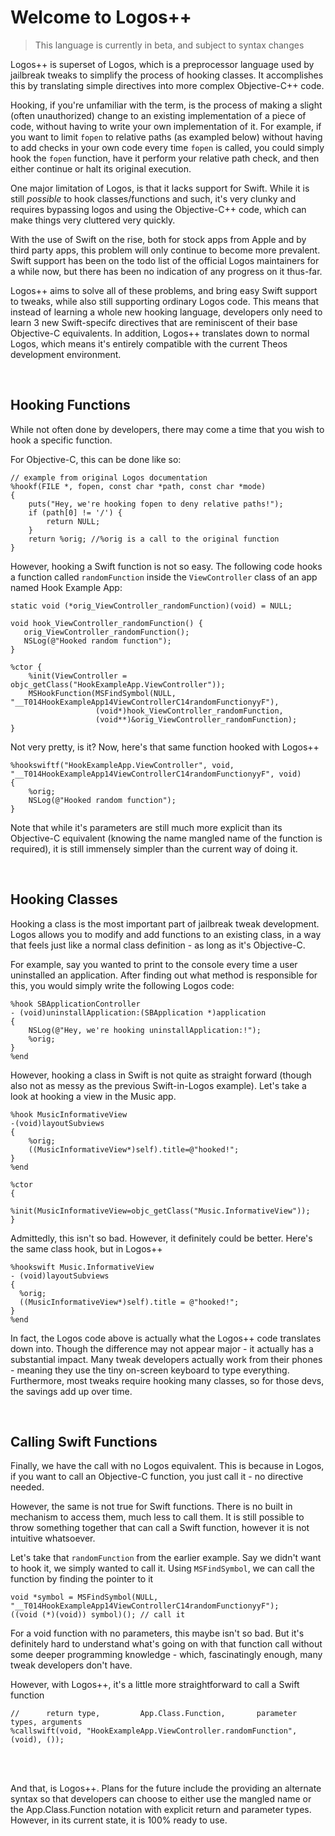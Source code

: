 # Welcome to Logos++
>This language is currently in beta, and subject to syntax changes

Logos++ is superset of Logos, which is a preprocessor language used by jailbreak tweaks to simplify the process of hooking classes. It accomplishes this by translating simple directives into more complex Objective-C++ code.

Hooking, if you're unfamiliar with the term, is the process of making a slight (often unauthorized) change to an existing implementation of a piece of code, without having to write your own implementation of it. For example, if you want to limit `fopen` to relative paths (as exampled below) without having to add checks in your own code every time `fopen` is called, you could simply hook the `fopen` function, have it perform your relative path check, and then either continue or halt its original execution.

One major limitation of Logos, is that it lacks support for Swift. While it is still *possible* to hook classes/functions and such, it's very clunky and requires bypassing logos and using the Objective-C++ code, which can make things very cluttered very quickly.

With the use of Swift on the rise, both for stock apps from Apple and by third party apps, this problem will only continue to become more prevalent. Swift support has been on the todo list of the official Logos maintainers for a while now, but there has been no indication of any progress on it thus-far. 

Logos++ aims to solve all of these problems, and bring easy Swift support to tweaks, while also still supporting ordinary Logos code. This means that instead of learning a whole new hooking language, developers only need to learn 3 new Swift-specifc directives that are reminiscent of their base Objective-C equivalents. In addition, Logos++ translates down to normal Logos, which means it's entirely compatible with the current Theos development environment.

<br>

## Hooking Functions
While not often done by developers, there may come a time that you wish to hook a specific function. 

For Objective-C, this can be done like so:

```logos
// example from original Logos documentation
%hookf(FILE *, fopen, const char *path, const char *mode)
{
	puts("Hey, we're hooking fopen to deny relative paths!");
    if (path[0] != '/') {
        return NULL;
    }
	return %orig; //%orig is a call to the original function
}
```

However, hooking a Swift function is not so easy. The following code hooks a function called `randomFunction` inside the `ViewController` class of an app named Hook Example App:

```logos
static void (*orig_ViewController_randomFunction)(void) = NULL;

void hook_ViewController_randomFunction() {
   orig_ViewController_randomFunction();
   NSLog(@"Hooked random function");
}

%ctor {
    %init(ViewController = objc_getClass("HookExampleApp.ViewController"));
    MSHookFunction(MSFindSymbol(NULL, "__T014HookExampleApp14ViewControllerC14randomFunctionyyF"),
                   (void*)hook_ViewController_randomFunction,
                   (void**)&orig_ViewController_randomFunction);
}
```

Not very pretty, is it? 
Now, here's that same function hooked with Logos++

```logosxx
%hookswiftf("HookExampleApp.ViewController", void, "__T014HookExampleApp14ViewControllerC14randomFunctionyyF", void)
{
	%orig;
	NSLog(@"Hooked random function");
}
```

Note that while it's parameters are still much more explicit than its Objective-C equivalent (knowing the name mangled name of the function is required), it is still immensely simpler than the current way of doing it.

<br>

## Hooking Classes
Hooking a class is the most important part of jailbreak tweak development. Logos allows you to modify and add functions to an existing class, in a way that feels just like a normal class definition - as long as it's Objective-C.

For example, say you wanted to print to the console every time a user uninstalled an application. After finding out what method is responsible for this, you would simply write the following Logos code:

```logos
%hook SBApplicationController
- (void)uninstallApplication:(SBApplication *)application 
{
    NSLog(@"Hey, we're hooking uninstallApplication:!");
    %orig;
}
%end
``` 

However, hooking a class in Swift is not quite as straight forward (though also not as messy as the previous Swift-in-Logos example). Let's take a look at hooking a view in the Music app.

```logos
%hook MusicInformativeView
-(void)layoutSubviews
{
	%orig;
	((MusicInformativeView*)self).title=@"hooked!";
}
%end

%ctor 
{
	%init(MusicInformativeView=objc_getClass("Music.InformativeView"));
}
```

Admittedly, this isn't so bad. However, it definitely could be better. Here's the same class hook, but in Logos++

```logosxx
%hookswift Music.InformativeView
- (void)layoutSubviews 
{
  %orig;
  ((MusicInformativeView*)self).title = @"hooked!";
}
%end

```
In fact, the Logos code above is actually what the Logos++ code translates down into. Though the difference may not appear major - it actually has a substantial impact. Many tweak developers actually work from their phones - meaning they use the tiny on-screen keyboard to type everything. Furthermore, most tweaks require hooking many classes, so for those devs, the savings add up over time.

<br>

## Calling Swift Functions
Finally, we have the call with no Logos equivalent. This is because in Logos, if you want to call an Objective-C function, you just call it - no directive needed. 

However, the same is not true for Swift functions. There is no built in mechanism to access them, much less to call them. It is still possible to throw something together that can call a Swift function, however it is not intuitive whatsoever.

Let's take that `randomFunction` from the earlier example. Say we didn't want to hook it, we simply wanted to call it. Using `MSFindSymbol`, we can call the function by finding the pointer to it

```logos
void *symbol = MSFindSymbol(NULL, "__T014HookExampleApp14ViewControllerC14randomFunctionyyF");
((void (*)(void)) symbol)(); // call it
```

For a void function with no parameters, this maybe isn't so bad. But it's definitely hard to understand what's going on with that function call without some deeper programming knowledge - which, fascinatingly enough, many tweak developers don't have.

However, with Logos++, it's a little more straightforward to call a Swift function

```logosxx
//      return type,         App.Class.Function,       parameter types, arguments
%callswift(void, "HookExampleApp.ViewController.randomFunction", (void), ());
```

<br>
<br>

And that, is Logos++. Plans for the future include the providing an alternate syntax so that developers can choose to either use the mangled name or the App.Class.Function notation with explicit return and parameter types. However, in its current state, it is 100% ready to use.
